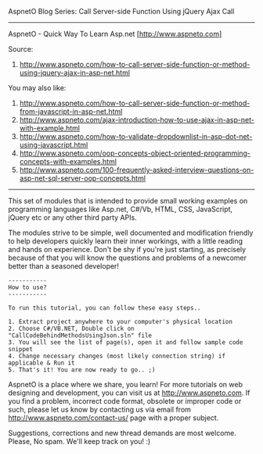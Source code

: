 AspnetO Blog Series: Call Server-side Function Using jQuery Ajax Call

------------------------------------------------------------------------------------
AspnetO - Quick Way To Learn Asp.net [http://www.aspneto.com]

Source:
1. http://www.aspneto.com/how-to-call-server-side-function-or-method-using-jquery-ajax-in-asp-net.html

You may also like:
1. http://www.aspneto.com/how-to-call-server-side-function-or-method-from-javascript-in-asp-net.html
2. http://www.aspneto.com/ajax-introduction-how-to-use-ajax-in-asp-net-with-example.html
3. http://www.aspneto.com/how-to-validate-dropdownlist-in-asp-dot-net-using-javascript.html
4. http://www.aspneto.com/oop-concepts-object-oriented-programming-concepts-with-examples.html
5. http://www.aspneto.com/100-frequently-asked-interview-questions-on-asp-net-sql-server-oop-concepts.html
------------------------------------------------------------------------------------

This set of modules that is intended to provide small working examples on programming languages like 
Asp.net, C#/Vb, HTML, CSS, JavaScript, jQuery etc or any other third party APIs.

The modules strive to be simple, well documented and modification friendly to help developers quickly learn 
their inner workings, with a little reading and hands on experience. Don't be shy if you're just starting, 
as precisely because of that you will know the questions and problems of a newcomer better than a seasoned developer!

	-----------
	How to use?
	-----------

	To run this tutorial, you can follow these easy steps..

	1. Extract project anywhere to your computer's physical location
	2. Choose C#/VB.NET, Double click on "CallCodeBehindMethodsUsingJson.sln" file
	3. You will see the list of page(s), open it and follow sample code snippet
	4. Change necessary changes (most likely connection string) if applicable & Run it
	5. That's it! You are now ready to go.. ;)

AspnetO is a place where we share, you learn! For more tutorials on web designing and development, 
you can visit us at http://www.aspneto.com. If you find a problem, incorrect code format, 
obsolete or improper code or such, please let us know by contacting us via email 
from http://www.aspneto.com/contact-us/ page with a proper subject.

Suggestions, corrections and new thread demands are most welcome. Please, No spam. We'll keep track on you! :)
